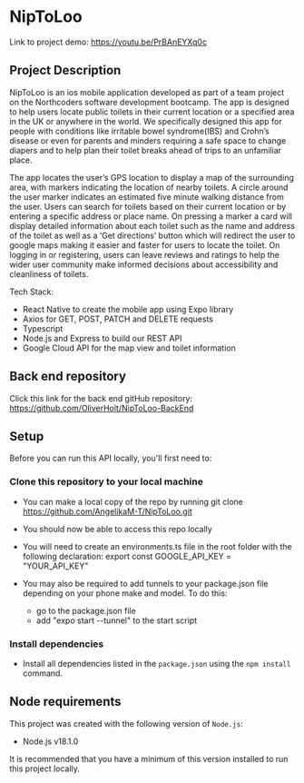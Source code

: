 # NipToLoo

Link to project demo: https://youtu.be/PrBAnEYXq0c

## Project Description

NipToLoo is an ios mobile application developed as part of a team project on the Northcoders software development bootcamp. The app is designed to help users locate public toilets in their current location or a specified area in the UK or anywhere in the world. We specifically designed this app for people with conditions like irritable bowel syndrome(IBS) and Crohn’s disease or even for parents and minders requiring a safe space to change diapers and to help plan their toilet breaks ahead of trips to an unfamiliar place.

The app locates the user’s GPS location to display a map of the surrounding area, with markers indicating the location of nearby toilets. A circle around the user marker indicates an estimated five minute walking distance from the user. Users can search for toilets based on their current location or by entering a specific address or place name. On pressing a marker a card will display detailed information about each toilet such as the name and address of the toilet as well as a ‘Get directions’ button which will redirect the user to google maps making it easier and faster for users to locate the toilet. On logging in or registering, users can leave reviews and ratings to help the wider user community make informed decisions about accessibility and cleanliness of toilets. 

Tech Stack:
- React Native to create the mobile app using Expo library
- Axios for GET, POST, PATCH and DELETE requests
- Typescript
- Node.js and Express to build our REST API 
- Google Cloud API for the map view and toilet information

## Back end repository

Click this link for the back end gitHub repository:
https://github.com/OliverHolt/NipToLoo-BackEnd


## Setup

Before you can run this API locally, you'll first need to:

### Clone this repository to your local machine
- You can make a local copy of the repo by running git clone <https://github.com/AngelikaM-T/NipToLoo.git>
- You should now be able to access this repo locally

- You will need to create an environments.ts file in the root folder with the following declaration: export const GOOGLE_API_KEY = "YOUR_API_KEY"

- You may also be required to add tunnels to your package.json file depending on your phone make and model. To do this:
    - go to the package.json file
    - add "expo start --tunnel" to the start script

### Install dependencies
- Install all dependencies listed in the `package.json` using the `npm install` command.

## Node requirements

This project was created with the following version of `Node.js`:
- Node.js v18.1.0

It is recommended that you have a minimum of this version installed to run this project locally.